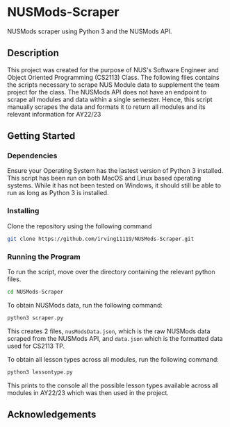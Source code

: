 # NUSMods-Scraper

NUSMods scraper using Python 3 and the NUSMods API.

## Description

This project was created for the purpose of NUS's Software Engineer and Object Oriented Programming (CS2113) Class. The following files contains the scripts necessary to scrape NUS Module data to supplement the team project for the class. The NUSMods API does not have an endpoint to scrape all modules and data within a single semester. Hence, this script manually scrapes the data and formats it to return all modules and its relevant information for AY22/23

## Getting Started

### Dependencies

Ensure your Operating System has the lastest version of Python 3 installed. This script has been run on both MacOS and Linux based operating systems. While it has not been tested on Windows, it should still be able to run as long as Python 3 is installed.

### Installing

Clone the repository using the following command

```bash
git clone https://github.com/irving11119/NUSMods-Scraper.git
```

### Running the Program

To run the script, move over the directory containing the relevant python files.

```bash
cd NUSMods-Scraper
```

To obtain NUSMods data, run the following command:

```bash
python3 scraper.py
```

This creates 2 files, `nusModsData.json`, which is the raw NUSMods data scraped from the NUSMods API, and `data.json` which is the formatted data used for CS2113 TP.

To obtain all lesson types across all modules, run the following command:

```bash
python3 lessontype.py
```

This prints to the console all the possible lesson types available across all modules in AY22/23 which was then used in the project.

## Acknowledgements
